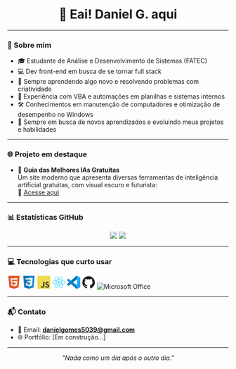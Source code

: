 <h1 align="center">👋 Eai! Daniel G. aqui</h1>

---

### 🧠 Sobre mim

- 🎓 Estudante de Análise e Desenvolvimento de Sistemas (FATEC)  
- 💻 Dev front-end em busca de se tornar full stack  
- 🔧 Sempre aprendendo algo novo e resolvendo problemas com criatividade  
- 🧩 Experiência com VBA e automações em planilhas e sistemas internos  
- 🛠️ Conhecimentos em manutenção de computadores e otimização de desempenho no Windows  
- 🚀 Sempre em busca de novos aprendizados e evoluindo meus projetos e habilidades  

---

### 🌐 Projeto em destaque

- 🧠 **Guia das Melhores IAs Gratuitas**  
  Um site moderno que apresenta diversas ferramentas de inteligência artificial gratuitas, com visual escuro e futurista:  
  🔗 [Acesse aqui](https://omniiasite.vercel.app/)

---

### 📊 Estatísticas GitHub

<div align="center">
  <img height="160em" src="https://github-readme-stats.vercel.app/api?username=dg-2025&show_icons=true&theme=radical"/>
  <img height="160em" src="https://github-readme-stats.vercel.app/api/top-langs/?username=dg-2025&layout=compact&langs_count=7&theme=radical"/>
</div>

---

### 💻 Tecnologias que curto usar

<div>
  <img height="30" src="https://raw.githubusercontent.com/devicons/devicon/master/icons/html5/html5-original.svg">
  <img height="30" src="https://raw.githubusercontent.com/devicons/devicon/master/icons/css3/css3-original.svg">
  <img height="30" src="https://raw.githubusercontent.com/devicons/devicon/master/icons/javascript/javascript-original.svg">
  <img height="30" src="https://raw.githubusercontent.com/devicons/devicon/master/icons/react/react-original.svg">
  <img height="30" src="https://raw.githubusercontent.com/devicons/devicon/master/icons/vscode/vscode-original.svg">
  <img height="30" src="https://raw.githubusercontent.com/devicons/devicon/master/icons/github/github-original.svg">
  <img height="30" src="https://cdn-icons-png.flaticon.com/512/732/732222.png" alt="Microsoft Office">
</div>

---

### 📬 Contato

- 📧 Email: **danielgomes5039@gmail.com**  
- 🌐 Portfólio: [Em construção...]

---

<p align="center"><i>"Nada como um dia após o outro dia."</i></p>
